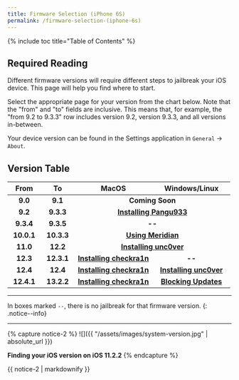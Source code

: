 ```yaml
---
title: Firmware Selection (iPhone 6S)
permalink: /firmware-selection-(iphone-6s)
---
```


{% include toc title="Table of Contents" %}

## Required Reading

Different firmware versions will require different steps to jailbreak your iOS device. This page will help you find where to start.

Select the appropriate page for your version from the chart below. Note that the "from" and "to" fields are inclusive. This means that, for example, the "from 9.2 to 9.3.3" row includes version 9.2, version 9.3.3, and all versions in-between.

Your device version can be found in the Settings application in `General` -> `About`.

## Version Table

<table>
  <colgroup>
    <col span="1" style="width: 15%;">
    <col span="1" style="width: 15%;">
    <col span="1" style="width: 35%;">
    <col span="1" style="width: 35%;">
  </colgroup>
  <thead>
    <tr>
      <th style="text-align: center; font-weight: bold;">From</th>
      <th style="text-align: center; font-weight: bold;">To</th>
      <th style="text-align: center; font-weight: bold;">MacOS</th>
      <th style="text-align: center; font-weight: bold;">Windows/Linux</th>
    </tr>
  </thead>
  <tbody>
    <tr>
      <td style="text-align: center; font-weight: bold;">9.0</td>
      <td style="text-align: center; font-weight: bold;">9.1</td>
      <td style="text-align: center; font-weight: bold;" colspan="2">Coming Soon</td>
    </tr>
    <tr>
      <td style="text-align: center; font-weight: bold;">9.2</td>
      <td style="text-align: center; font-weight: bold;">9.3.3</td>
      <td style="text-align: center; font-weight: bold;" colspan="2"><a href="installing-pangu933">Installing Pangu933</a></td>
    </tr>
    <tr>
      <td style="text-align: center; font-weight: bold;">9.3.4</td>
      <td style="text-align: center; font-weight: bold;">9.3.5</td>
      <td style="text-align: center; font-weight: bold;" colspan="2">--</td>
    </tr>
    <tr>
      <td style="text-align: center; font-weight: bold;">10.0.1</td>
      <td style="text-align: center; font-weight: bold;">10.3.3</td>
      <td style="text-align: center; font-weight: bold;" colspan="2"><a href="using-meridian">Using Meridian</a></td>
    </tr>
    <tr>
      <td style="text-align: center; font-weight: bold;">11.0</td>
      <td style="text-align: center; font-weight: bold;">12.2</td>
      <td style="text-align: center; font-weight: bold;" colspan="2"><a href="installing-unc0ver">Installing unc0ver</a></td>
    </tr>
    <tr>
      <td style="text-align: center; font-weight: bold;">12.3</td>
      <td style="text-align: center; font-weight: bold;">12.3.1</td>
      <td style="text-align: center; font-weight: bold;"><a href="installing-checkra1n">Installing checkra1n</a></td>
      <td style="text-align: center; font-weight: bold;">--</td>
    </tr>
    <tr>
      <td style="text-align: center; font-weight: bold;">12.4</td>
      <td style="text-align: center; font-weight: bold;">12.4</td>
      <td style="text-align: center; font-weight: bold;"><a href="installing-checkra1n">Installing checkra1n</a></td>
      <td style="text-align: center; font-weight: bold;"><a href="installing-unc0ver">Installing unc0ver</a></td>
    </tr>
    <tr>
      <td style="text-align: center; font-weight: bold;">12.4.1</td>
      <td style="text-align: center; font-weight: bold;">13.2.2</td>
      <td style="text-align: center; font-weight: bold;"><a href="installing-checkra1n">Installing checkra1n</a></td>
      <td style="text-align: center; font-weight: bold;"><a href="blocking-updates">Blocking Updates</a></td>
    </tr>
  </tbody>
</table>

---

In boxes marked `--`, there is no jailbreak for that firmware version.
{: .notice--info}

---
{% capture notice-2 %}
![]({{ "/assets/images/system-version.jpg" | absolute_url }})

**Finding your iOS version on iOS 11.2.2**
{% endcapture %}

<div class="notice">{{ notice-2 | markdownify }}</div>
